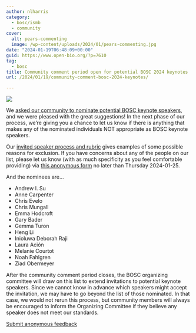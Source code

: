 ```yaml
---
author: nlharris
category:
  - bosc/ismb
  - community
cover:
  alt: pears-commenting
  image: /wp-content/uploads/2024/01/pears-commenting.jpg
date: "2024-01-19T06:48:09+00:00"
guid: https://www.open-bio.org/?p=7610
tag:
  - bosc
title: Community comment period open for potential BOSC 2024 keynotes
url: /2024/01/19/community-comment-bosc-2024-keynotes/

---
```

![](wp-content/uploads/2024/01/pears-commenting-300x300.jpg)

We [asked our community to nominate potential BOSC keynote speakers](/2024/01/10/nominate-a-keynote-speaker-for-bosc/), and we were pleased with the great suggestions! In the next phase of our process, we’re giving you a chance to let us know if there is anything that makes any of the nominated individuals NOT appropriate as BOSC keynote speakers.

Our [invited speaker process and rubric](https://github.com/OBF/bosc_materials/blob/master/invited-speaker-process.md) gives examples of some possible reasons for exclusion. If you have concerns about any of the people on our list, please let us know (with as much specificity as you feel comfortable providing) via [this anonymous form](https://docs.google.com/forms/d/e/1FAIpQLSe3hUXZ5BQv2-I7DpL-SdEovAVh6Bq9wWgs93FMx5LylAC_Eg/viewform) no later than Thursday 2024-01-25.

And the nominees are…

- Andrew I. Su
- Anne Carpenter
- Chris Evelo
- Chris Mungall
- Emma Hodcroft
- Gary Bader
- Gemma Turon
- Heng Li
- Inioluwa Deborah Raji
- Laura Ación
- Melanie Courtot
- Noah Fahlgren
- Ziad Obermeyer

After the community comment period closes, the BOSC organizing committee will draw on this list to extend invitations to potential keynote speakers. Since we cannot know in advance which speakers might accept the invitation, we may have to go beyond the list of those nominated. In that case, we would not rerun this process, but community members will always be encouraged to inform the Organizing Committee if they believe any speaker does not meet our standards.

[Submit anonymous feedback](https://docs.google.com/forms/d/e/1FAIpQLSe3hUXZ5BQv2-I7DpL-SdEovAVh6Bq9wWgs93FMx5LylAC_Eg/viewform)
